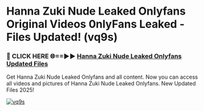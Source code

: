 # Hanna Zuki Nude Leaked Onlyfans Original Videos 0nlyFans Leaked - Files Updated! (vq9s)

<h3>🔴 CLICK HERE 🌐==►► <a href="https://best4dudes.click/HH4t6V" rel="nofollow">Hanna Zuki Nude Leaked Onlyfans Updated Files</a></h3>

Get Hanna Zuki Nude Leaked Onlyfans and all content. Now you can access all videos and pictures of Hanna Zuki Nude Leaked Onlyfans. New Updated Files 2025!

[![vq9s](https://github.com/user-attachments/assets/8c521d6e-e6e3-4a75-9320-d58ab9d79d5b)](https://best4dudes.click/HH4t6V)
